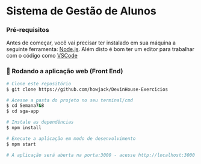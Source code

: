 # Sistema de Gestão de Alunos

### Pré-requisitos

Antes de começar, você vai precisar ter instalado em sua máquina a seguinte ferramenta:
[Node.js](https://nodejs.org/pt-br/).
Além disto é bom ter um editor para trabalhar com o código como [VSCode](https://code.visualstudio.com/)

### 🎲 Rodando a aplicação web (Front End)

```bash
# Clone este repositório
$ git clone https://github.com/howjack/DevinHouse-Exercicios

# Acesse a pasta do projeto no seu terminal/cmd
$ cd Semana7&8
$ cd sga-app

# Instale as dependências
$ npm install

# Execute a aplicação em modo de desenvolvimento
$ npm start

# A aplicação será aberta na porta:3000 - acesse http://localhost:3000
